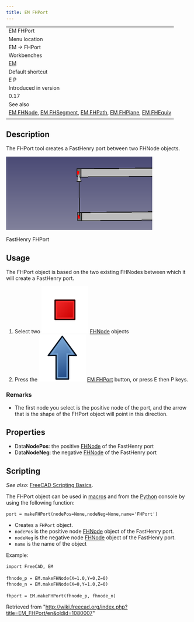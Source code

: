 ```yaml
---
title: EM FHPort
---
```


|                                                                                                                                                                                                        |
| ------------------------------------------------------------------------------------------------------------------------------------------------------------------------------------------------------ |
| EM FHPort                                                                                                                                                                                              |
| Menu location                                                                                                                                                                                          |
| EM → FHPort                                                                                                                                                                                            |
| Workbenches                                                                                                                                                                                            |
| [EM](/EM_Workbench "EM Workbench")                                                                                                                                                                     |
| Default shortcut                                                                                                                                                                                       |
| E P                                                                                                                                                                                                    |
| Introduced in version                                                                                                                                                                                  |
| 0.17                                                                                                                                                                                                   |
| See also                                                                                                                                                                                               |
| [EM FHNode](/EM_FHNode "EM FHNode"), [EM FHSegment](/EM_FHSegment "EM FHSegment"), [EM FHPath](/EM_FHPath "EM FHPath"), [EM FHPlane](/EM_FHPlane "EM FHPlane"), [EM FHEquiv](/EM_FHEquiv "EM FHEquiv") |
|                                                                                                                                                                                                        |

## Description

The FHPort tool creates a FastHenry port between two FHNode objects.

![](/src/assets/images/EM_FHPort_Example.png)

FastHenry FHPort

## Usage

The FHPort object is based on the two existing FHNodes between which it will create a FastHenry port.

1. Select two ![](/src/assets/images/EM_FHNode.svg) [FHNode](/EM_FHNode "EM FHNode") objects
2. Press the ![](/src/assets/images/EM_FHPort.svg) [EM FHPort](/EM_FHPort "EM FHPort") button, or press E then P keys.

### Remarks

- The first node you select is the positive node of the port, and the arrow that is the shape of the FHPort object will point in this direction.

## Properties

- Data**NodePos**: the positive [FHNode](/EM_FHNode "EM FHNode") of the FastHenry port
- Data**NodeNeg**: the negative [FHNode](/EM_FHNode "EM FHNode") of the FastHenry port

## Scripting

_See also:_ [FreeCAD Scripting Basics](/FreeCAD_Scripting_Basics "FreeCAD Scripting Basics").

The FHPort object can be used in [macros](/Macros "Macros") and from the [Python](/Python "Python") console by using the following function:

```
port = makeFHPort(nodePos=None,nodeNeg=None,name='FHPort')

```

- Creates a `FHPort` object.
- `nodePos` is the positive node [FHNode](/EM_FHNode "EM FHNode") object of the FastHenry port.
- `nodeNeg` is the negative node [FHNode](/EM_FHNode "EM FHNode") object of the FastHenry port.
- `name` is the name of the object

Example:

```
import FreeCAD, EM

fhnode_p = EM.makeFHNode(X=1.0,Y=0,Z=0)
fhnode_n = EM.makeFHNode(X=0,Y=1.0,Z=0)

fhport = EM.makeFHPort(fhnode_p, fhnode_n)

```

Retrieved from "<http://wiki.freecad.org/index.php?title=EM_FHPort/en&oldid=1080007>"
